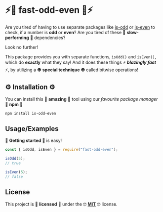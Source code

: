 # ⚡💪 fast-odd-even 💪⚡

Are you tired of having to use separate packages like [is-odd](https://www.npmjs.com/package/is-odd) or [is-even](https://www.npmjs.com/package/is-even) to check, if a number is **odd** or **even**? Are you tired of these 🐌 **slow-performing** 🐌 dependencies?

Look no further!

This package provides you with separate functions‚ `isOdd()` and `isEven()`, which do **exactly** what they say! And it does these things ⚡ **_blazingly fast_** ⚡, by utilizing a 👽 **special technique** 👽 called bitwise operations!

## ⚙️ Installation ⚙️

You can install this 💫 **amazing** 💫 tool using our _favourite package manager_ 🤩 **npm** 🤩

```bash
npm install is-odd-even
```

## Usage/Examples

🏃 **Getting started** 🏃 is easy!

```javascript
const { isOdd, isEven } = require("fast-odd-even");

isOdd(5);
// true

isEven(5);
// false
```

## License

This project is 📜 **licensed** 📜 under the 🤓 **[MIT](https://choosealicense.com/licenses/mit/)** 🤓 license.
